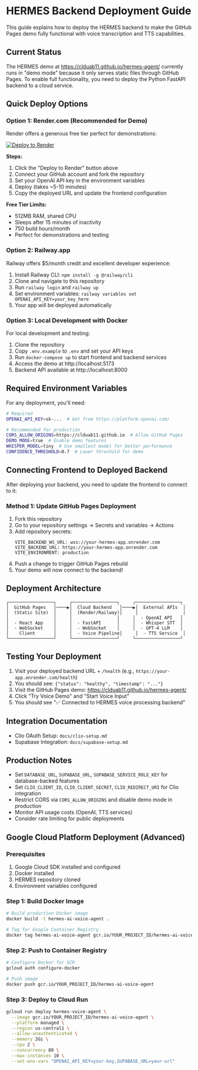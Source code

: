 
# HERMES Backend Deployment Guide

This guide explains how to deploy the HERMES backend to make the GitHub Pages demo fully functional with voice transcription and TTS capabilities.

## Current Status

The HERMES demo at https://clduab11.github.io/hermes-agent/ currently runs in "demo mode" because it only serves static files through GitHub Pages. To enable full functionality, you need to deploy the Python FastAPI backend to a cloud service.

## Quick Deploy Options

### Option 1: Render.com (Recommended for Demo)

Render offers a generous free tier perfect for demonstrations:

[![Deploy to Render](https://render.com/images/deploy-to-render-button.svg)](https://render.com/deploy?repo=https://github.com/clduab11/hermes-agent)

**Steps:**
1. Click the "Deploy to Render" button above
2. Connect your GitHub account and fork the repository  
3. Set your OpenAI API key in the environment variables
4. Deploy (takes ~5-10 minutes)
5. Copy the deployed URL and update the frontend configuration

**Free Tier Limits:**
- 512MB RAM, shared CPU
- Sleeps after 15 minutes of inactivity  
- 750 build hours/month
- Perfect for demonstrations and testing

### Option 2: Railway.app 

Railway offers $5/month credit and excellent developer experience:

1. Install Railway CLI: `npm install -g @railway/cli`
2. Clone and navigate to this repository
3. Run `railway login` and `railway up`
4. Set environment variables: `railway variables set OPENAI_API_KEY=your_key_here`
5. Your app will be deployed automatically

### Option 3: Local Development with Docker

For local development and testing:

1. Clone the repository
2. Copy `.env.example` to `.env` and set your API keys
3. Run `docker-compose up` to start frontend and backend services
4. Access the demo at http://localhost:5173
5. Backend API available at http://localhost:8000

## Required Environment Variables

For any deployment, you'll need:

```bash
# Required
OPENAI_API_KEY=sk-...  # Get from https://platform.openai.com/

# Recommended for production
CORS_ALLOW_ORIGINS=https://clduab11.github.io  # Allow GitHub Pages
DEMO_MODE=true  # Enable demo features
WHISPER_MODEL=tiny  # Use smallest model for better performance
CONFIDENCE_THRESHOLD=0.7  # Lower threshold for demo
```

## Connecting Frontend to Deployed Backend

After deploying your backend, you need to update the frontend to connect to it:

### Method 1: Update GitHub Pages Deployment

1. Fork this repository
2. Go to your repository settings → Secrets and variables → Actions  
3. Add repository secrets:
   ```
   VITE_BACKEND_WS_URL: wss://your-hermes-app.onrender.com
   VITE_BACKEND_URL: https://your-hermes-app.onrender.com
   VITE_ENVIRONMENT: production
   ```
4. Push a change to trigger GitHub Pages rebuild
5. Your demo will now connect to the backend!

## Deployment Architecture

```
┌─────────────────┐     ┌─────────────────┐     ┌─────────────────┐
│  GitHub Pages   │────▶│  Cloud Backend   │────▶│  External APIs  │
│  (Static Site)  │     │  (Render/Railway)│     │                 │
│                 │     │                 │     │  - OpenAI API   │
│  - React App    │     │  - FastAPI      │     │  - Whisper STT  │
│  - WebSocket    │     │  - WebSocket    │     │  - GPT-4 LLM    │
│    Client       │     │  - Voice Pipeline│     │  - TTS Service  │
└─────────────────┘     └─────────────────┘     └─────────────────┘
```

## Testing Your Deployment

1. Visit your deployed backend URL + `/health` (e.g., `https://your-app.onrender.com/health`)
2. You should see: `{"status": "healthy", "timestamp": "..."}`
3. Visit the GitHub Pages demo: https://clduab11.github.io/hermes-agent/
4. Click "Try Voice Demo" and "Start Voice Input"
5. You should see "✅ Connected to HERMES voice processing backend"

## Integration Documentation

- Clio OAuth Setup: `docs/clio-setup.md`
- Supabase Integration: `docs/supabase-setup.md`

## Production Notes

- Set `DATABASE_URL`, `SUPABASE_URL`, `SUPABASE_SERVICE_ROLE_KEY` for database-backed features
- Set `CLIO_CLIENT_ID`, `CLIO_CLIENT_SECRET`, `CLIO_REDIRECT_URI` for Clio integration
- Restrict CORS via `CORS_ALLOW_ORIGINS` and disable demo mode in production
- Monitor API usage costs (OpenAI, TTS services)
- Consider rate limiting for public deployments

## Google Cloud Platform Deployment (Advanced)

### Prerequisites

1. Google Cloud SDK installed and configured
2. Docker installed
3. HERMES repository cloned
4. Environment variables configured

### Step 1: Build Docker Image

```bash
# Build production Docker image
docker build -t hermes-ai-voice-agent .

# Tag for Google Container Registry
docker tag hermes-ai-voice-agent gcr.io/YOUR_PROJECT_ID/hermes-ai-voice-agent
```

### Step 2: Push to Container Registry

```bash
# Configure Docker for GCR
gcloud auth configure-docker

# Push image
docker push gcr.io/YOUR_PROJECT_ID/hermes-ai-voice-agent
```

### Step 3: Deploy to Cloud Run

```bash
gcloud run deploy hermes-voice-agent \
  --image gcr.io/YOUR_PROJECT_ID/hermes-ai-voice-agent \
  --platform managed \
  --region us-central1 \
  --allow-unauthenticated \
  --memory 2Gi \
  --cpu 2 \
  --concurrency 80 \
  --max-instances 10 \
  --set-env-vars "OPENAI_API_KEY=your-key,SUPABASE_URL=your-url"
```
        